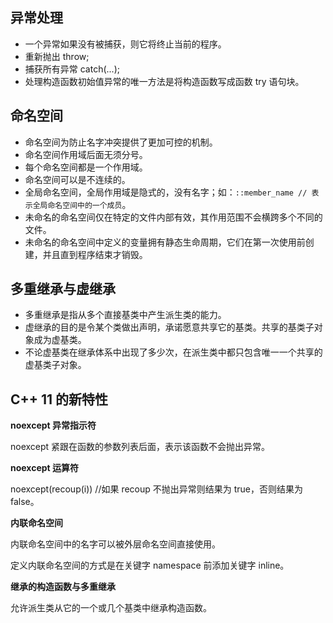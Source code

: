## 异常处理

* 一个异常如果没有被捕获，则它将终止当前的程序。
* 重新抛出 throw;
* 捕获所有异常 catch(...);
* 处理构造函数初始值异常的唯一方法是将构造函数写成函数 try 语句块。

## 命名空间

* 命名空间为防止名字冲突提供了更加可控的机制。
* 命名空间作用域后面无须分号。
* 每个命名空间都是一个作用域。
* 命名空间可以是不连续的。
* 全局命名空间，全局作用域是隐式的，没有名字；如：`::member_name // 表示全局命名空间中的一个成员`。
* 未命名的命名空间仅在特定的文件内部有效，其作用范围不会横跨多个不同的文件。
* 未命名的命名空间中定义的变量拥有静态生命周期，它们在第一次使用前创建，并且直到程序结束才销毁。

## 多重继承与虚继承

* 多重继承是指从多个直接基类中产生派生类的能力。
* 虚继承的目的是令某个类做出声明，承诺愿意共享它的基类。共享的基类子对象成为虚基类。
* 不论虚基类在继承体系中出现了多少次，在派生类中都只包含唯一一个共享的虚基类子对象。

## C++ 11 的新特性

**noexcept 异常指示符**

noexcept 紧跟在函数的参数列表后面，表示该函数不会抛出异常。

**noexcept 运算符**

noexcept(recoup(i))  //如果 recoup 不抛出异常则结果为 true，否则结果为 false。

**内联命名空间**

内联命名空间中的名字可以被外层命名空间直接使用。

定义内联命名空间的方式是在关键字 namespace 前添加关键字 inline。

**继承的构造函数与多重继承**

允许派生类从它的一个或几个基类中继承构造函数。
